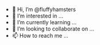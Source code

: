 - 👋 Hi, I’m @fluffyhamsters
- 👀 I’m interested in ...
- 🌱 I’m currently learning ...
- 💞️ I’m looking to collaborate on ...
- 📫 How to reach me ...

<!---
fluffyhamsters/fluffyhamsters is a ✨ special ✨ repository because its `README.md` (this file) appears on your GitHub profile.
You can click the Preview link to take a look at your changes.
--->
